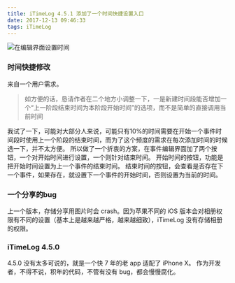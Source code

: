 ```yaml
---
title: iTimeLog 4.5.1 添加了一个时间快捷设置入口
date: 2017-12-13 09:46:33
tags: iTimeLog
---
```

![](http://oaaaw441f.bkt.clouddn.com/2017-12-13-timeedit.jpg "在编辑界面设置时间")

### 时间快捷修改
来自一个用户需求。

> 如方便的话，恳请作者在二个地方小调整一下，一是新建时间段能否增加一个“上一阶段结束时间为本阶段开始时间”的选项，而不是简单的直接调用当前时间

我试了一下，可能对大部分人来说，可能只有10%的时间需要在开始一个事件时间段时使用上一个阶段的结束时间，而为了这个频度的需求在每次添加时间的时候选一下，并不太方便。
所以做了一个折衷的方案，在事件编辑界面加了两个按钮，一个对开始时间进行设置，一个则针对结束时间。
开始时间的按钮，功能是把开始时间设置为上一个事件的结束时间。
结束时间的按钮，会查看是否存在下一个事件，如果存在，就设置下一个事件的开始时间，否则设置为当前的时间。
### 一个分享的bug
上一个版本，存储分享用图片时会 crash。因为苹果不同的 iOS 版本会对相册权限有不同的设置（基本上是越来越严格，越来越细致），iTimeLog 没有存储相册的权限。

### iTimeLog 4.5.0

4.5.0 没有太多可说的，就是一个快 7 年的老 app 适配了 iPhone X。
作为开发者，不得不说，积年的代码，不管有没有 bug，都会慢慢腐化。


